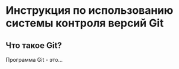 # **Инструкция по использованию системы контроля версий Git** #

## Что такое Git?

Программа Git - это...
